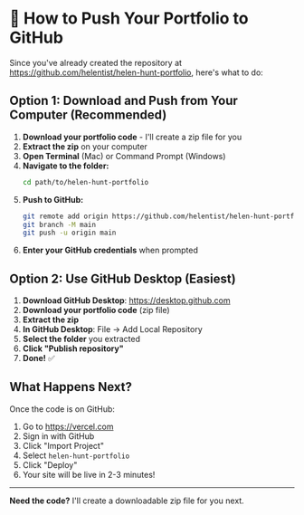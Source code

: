 # 🚀 How to Push Your Portfolio to GitHub

Since you've already created the repository at https://github.com/helentist/helen-hunt-portfolio, here's what to do:

## Option 1: Download and Push from Your Computer (Recommended)

1. **Download your portfolio code** - I'll create a zip file for you
2. **Extract the zip** on your computer
3. **Open Terminal** (Mac) or Command Prompt (Windows)
4. **Navigate to the folder:**
   ```bash
   cd path/to/helen-hunt-portfolio
   ```
5. **Push to GitHub:**
   ```bash
   git remote add origin https://github.com/helentist/helen-hunt-portfolio.git
   git branch -M main
   git push -u origin main
   ```
6. **Enter your GitHub credentials** when prompted

## Option 2: Use GitHub Desktop (Easiest)

1. **Download GitHub Desktop**: https://desktop.github.com
2. **Download your portfolio code** (zip file)
3. **Extract the zip**
4. **In GitHub Desktop**: File → Add Local Repository
5. **Select the folder** you extracted
6. **Click "Publish repository"**
7. **Done!** ✅

## What Happens Next?

Once the code is on GitHub:
1. Go to https://vercel.com
2. Sign in with GitHub
3. Click "Import Project"
4. Select `helen-hunt-portfolio`
5. Click "Deploy"
6. Your site will be live in 2-3 minutes!

---

**Need the code?** I'll create a downloadable zip file for you next.
